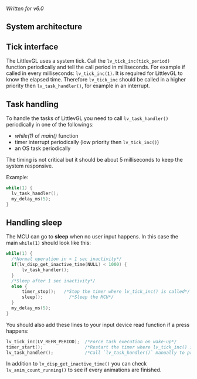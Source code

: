 *Written for v6.0*

## System architecture




## Tick interface

The LittlevGL uses a system tick. Call the `lv_tick_inc(tick_period)` function periodically and tell the call period in milliseconds. For example if called in every milliseconds: `lv_tick_inc(1)`. 
It is required for LittlevGL to know the elapsed time. Therefore `lv_tick_inc` should be called in a higher priority then `lv_task_handler()`, for example in an interrupt.

## Task handling

To handle the tasks of LittlevGL you need to call `lv_task_handler()` periodically in one of the followings:
- *while(1)* of *main()* function 
- timer interrupt periodically (low priority then `lv_tick_inc()`)
- an OS task periodically

The timing is not critical but it should be about 5 milliseconds to keep the system responsive.

Example:
```c
while(1) {
  lv_task_handler();
  my_delay_ms(5);
}
```
## Handling sleep
The MCU can go to **sleep** when no user input happens. In this case the main `while(1)` should look like this:

```c
while(1) {
  /*Normal operation in < 1 sec inactivity*/ 
  if(lv_disp_get_inactive_time(NULL) < 1000) {    
	  lv_task_handler();
  } 
  /*Sleep after 1 sec inactivity*/
  else {                                         
	  timer_stop();   /*Stop the timer where lv_tick_inc() is called*/
	  sleep();		    /*Sleep the MCU*/
  }
  my_delay_ms(5);
}
```

You should also add these lines to your input device read function if a press happens:
```c
lv_tick_inc(LV_REFR_PERIOD);  /*Force task execution on wake-up*/
timer_start();                /*Restart the timer where lv_tick_inc() is called*/
lv_task_handler();            /*Call `lv_task_handler()` manually to process the press event*/
``` 

In addition to `lv_disp_get_inactive_time()` you can check `lv_anim_count_running()` to see if every animations are finished.

